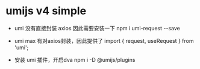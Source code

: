 # umijs v4 simple

- umi 没有直接封装 axios 因此需要安装一下
npm i umi-request --save

- umi max 有对axios封装，因此提供了
import { request, useRequest } from 'umi';


- 安装 umi 插件，开启dva
npm i -D @umijs/plugins